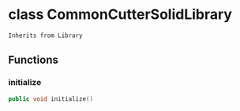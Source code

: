 # class CommonCutterSolidLibrary


```cpp
Inherits from Library
```



## Functions

### initialize

```cpp
public void initialize()
```




